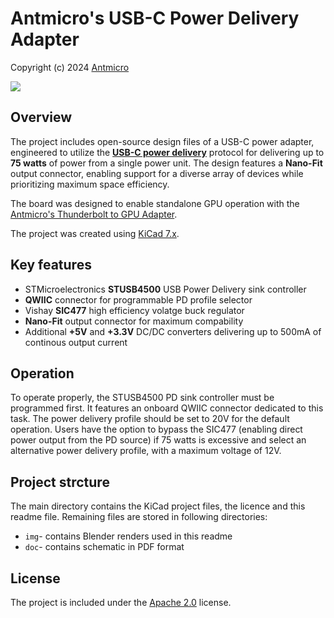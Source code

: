 # Antmicro's USB-C Power Delivery Adapter

Copyright (c) 2024 [Antmicro](https://www.antmicro.com)

![](img/USB-C-power-adapter_top_iso_paper_black.png)

## Overview

The project includes open-source design files of a USB-C power adapter, engineered to utilize the [**USB-C power delivery**](https://www.usb.org/usb-charger-pd) protocol for delivering up to **75 watts** of power from a single power unit. The design features a **Nano-Fit** output connector, enabling support for a diverse array of devices while prioritizing maximum space efficiency.

The board was designed to enable standalone GPU operation with the [Antmicro's Thunderbolt to GPU Adapter](https://openhardware.antmicro.com/boards/thunderbolt-gpu-adapter/?tab=features).

The project was created using [KiCad 7.x](https://www.kicad.org/).

## Key features
* STMicroelectronics **STUSB4500** USB Power Delivery sink controller
* **QWIIC** connector for programmable PD profile selector
* Vishay **SIC477** high efficiency volatge buck regulator
* **Nano-Fit** output connector for maximum compability
* Additional **+5V** and **+3.3V** DC/DC converters delivering up to 500mA of continous output current

## Operation
To operate properly, the STUSB4500 PD sink controller must be programmed first. It features an onboard QWIIC connector dedicated to this task. The power delivery profile should be set to 20V for the default operation. Users have the option to bypass the SIC477 (enabling direct power output from the PD source) if 75 watts is excessive and select an alternative power delivery profile, with a maximum voltage of 12V.

## Project strcture
The main directory contains the KiCad project files, the licence and this readme file.
Remaining files are stored in following directories:
* `img`- contains Blender renders used in this readme
* `doc`- contains schematic in PDF format


## License
The project is included under the [Apache 2.0](/LICENSE) license.
